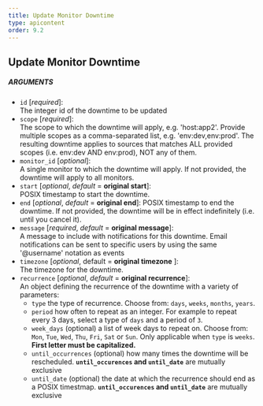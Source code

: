 ```yaml
---
title: Update Monitor Downtime
type: apicontent
order: 9.2
---
```


## Update Monitor Downtime
##### ARGUMENTS

* `id` [*required*]:  
    The integer id of the downtime to be updated
* `scope` [*required*]:  
    The scope to which the downtime will apply, e.g. 'host:app2'. Provide multiple scopes as a comma-separated list, e.g. 'env:dev,env:prod'. The resulting downtime applies to sources that matches ALL provided scopes (i.e. env:dev AND env:prod), NOT any of them.
* `monitor_id` [*optional*]:  
    A single monitor to which the downtime will apply. If not provided, the downtime will apply to all monitors.
* `start` [*optional*, *default* = **original start**]:  
    POSIX timestamp to start the downtime.
* `end` [*optional*, *default* = **original end**]:
    POSIX timestamp to end the downtime. If not provided, the downtime will be in effect indefinitely (i.e. until you cancel it).
* `message` [*required*, *default* = **original message**]:  
    A message to include with notifications for this downtime. Email notifications can be sent to specific users by using the same '@username' notation as events
* `timezone` [*optional*, default = **original timezone** ]:  
    The timezone for the downtime.
* `recurrence` [*optional*, *default* = **original recurrence**]:  
    An object defining the recurrence of the downtime with a variety of parameters:
    *   `type` the type of recurrence. Choose from: `days`, `weeks`, `months`, `years`.
    *   `period` how often to repeat as an integer. For example to repeat every 3 days, select a type of `days` and a period of `3`.
    *   `week_days` (optional) a list of week days to repeat on. Choose from: `Mon`, `Tue`, `Wed`, `Thu`, `Fri`, `Sat` or `Sun`. Only applicable when `type` is `weeks`. **First letter must be capitalized.**
    *   `until_occurrences` (optional) how many times the downtime will be rescheduled. **`until_occurences` and `until_date`** are mutually exclusive
    *   `until_date` (optional) the date at which the recurrence should end as a POSIX timestmap. **`until_occurences` and `until_date`** are mutually exclusive
